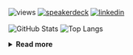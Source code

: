 ![views](https://komarev.com/ghpvc/?username=chck&color=blueviolet)
[![speakerdeck](https://img.shields.io/badge/Speaker_Deck-chck-8a2be2?style=flat-square&logo=speaker-deck)](https://speakerdeck.com/chck)
[![linkedin](https://img.shields.io/badge/LinkedIn-chck-8a2be2?style=flat-square&logo=linkedin)](https://www.linkedin.com/in/chck/)

<p align="left"> 
  <img alt="GitHub Stats" align="center" height="150" src="https://github-readme-stats-nine-umber-51.vercel.app/api?username=chck&count_private=true&show_icons=true&hide_title=true&theme=buefy" />
  <img alt="Top Langs" align="center" height="150" src="https://github-readme-stats-nine-umber-51.vercel.app/api/top-langs/?username=chck&layout=compact&count_private=true&show_icons=true&hide_title=true&theme=buefy" />
</p>

<details>
  <summary><b>Read more</b></summary>
  <br>

  <!--START_SECTION:waka-->
**🐱 My GitHub Data** 

> 📦 82.3 kB Used in GitHub's Storage 
 > 
> 🏆 343 Contributions in the Year 2024
 > 
> 💼 Opted to Hire
 > 
> 📜 133 Public Repositories 
 > 
> 🔑 21 Private Repositories 
 > 
**I'm a Night 🦉** 

```text
🌞 Morning                854 commits         ███░░░░░░░░░░░░░░░░░░░░░░   13.22 % 
🌆 Daytime                2099 commits        ████████░░░░░░░░░░░░░░░░░   32.50 % 
🌃 Evening                1868 commits        ███████░░░░░░░░░░░░░░░░░░   28.92 % 
🌙 Night                  1638 commits        ██████░░░░░░░░░░░░░░░░░░░   25.36 % 
```
📅 **I'm Most Productive on Thursday** 

```text
Monday                   1278 commits        █████░░░░░░░░░░░░░░░░░░░░   19.79 % 
Tuesday                  999 commits         ████░░░░░░░░░░░░░░░░░░░░░   15.47 % 
Wednesday                1058 commits        ████░░░░░░░░░░░░░░░░░░░░░   16.38 % 
Thursday                 1538 commits        ██████░░░░░░░░░░░░░░░░░░░   23.81 % 
Friday                   659 commits         ███░░░░░░░░░░░░░░░░░░░░░░   10.20 % 
Saturday                 373 commits         █░░░░░░░░░░░░░░░░░░░░░░░░   05.77 % 
Sunday                   554 commits         ██░░░░░░░░░░░░░░░░░░░░░░░   08.58 % 
```


📊 **This Week I Spent My Time On** 

```text
💬 Programming Languages: 
Other                    15 hrs 10 mins      ██████████████████░░░░░░░   72.46 % 
YAML                     1 hr 8 mins         █░░░░░░░░░░░░░░░░░░░░░░░░   05.47 % 
Git                      1 hr 7 mins         █░░░░░░░░░░░░░░░░░░░░░░░░   05.34 % 
Python                   48 mins             █░░░░░░░░░░░░░░░░░░░░░░░░   03.82 % 
Dockerfile               37 mins             █░░░░░░░░░░░░░░░░░░░░░░░░   03.01 % 

🔥 Editors: 
Chrome                   15 hrs 3 mins       ██████████████████░░░░░░░   71.96 % 
Neovim                   4 hrs 13 mins       █████░░░░░░░░░░░░░░░░░░░░   20.19 % 
PyCharm                  1 hr 24 mins        ██░░░░░░░░░░░░░░░░░░░░░░░   06.69 % 
VS Code                  7 mins              ░░░░░░░░░░░░░░░░░░░░░░░░░   00.57 % 
WebStorm                 6 mins              ░░░░░░░░░░░░░░░░░░░░░░░░░   00.55 % 
```

**I Mostly Code in Python** 

```text
Python                   43 repos            █████████░░░░░░░░░░░░░░░░   34.13 % 
Jupyter Notebook         18 repos            ████░░░░░░░░░░░░░░░░░░░░░   14.29 % 
Rust                     7 repos             █░░░░░░░░░░░░░░░░░░░░░░░░   05.56 % 
TypeScript               4 repos             █░░░░░░░░░░░░░░░░░░░░░░░░   03.17 % 
Astro                    1 repo              ░░░░░░░░░░░░░░░░░░░░░░░░░   00.79 % 
```



**Timeline**

![Lines of Code chart](https://raw.githubusercontent.com/chck/chck/main/assets/bar_graph.png)


 Last Updated on 2024-05-23 01:26 UTC
<!--END_SECTION:waka-->
</details>

